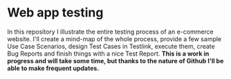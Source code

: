# Web app testing
In this repository I illustrate the entire testing process of an e-commerce website. I'll create a mind-map of the whole process, provide a few sample Use Case Scenarios, design Test Cases in Testlink, execute them, create Bug Reports and finish things with a nice Test Report.
**This is a work in progress and will take some time, but thanks to the nature of Github I'll be able to make frequent updates.**
